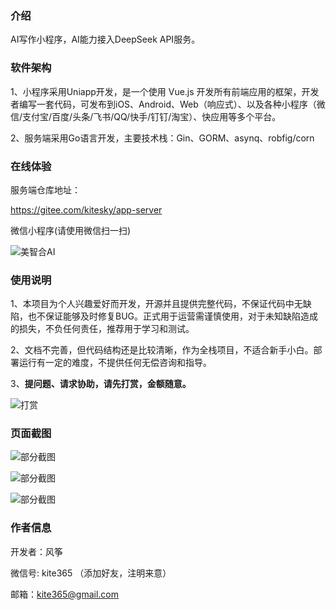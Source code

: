### 介绍

AI写作小程序，AI能力接入DeepSeek API服务。

### 软件架构

1、小程序采用Uniapp开发，是一个使用 Vue.js 开发所有前端应用的框架，开发者编写一套代码，可发布到iOS、Android、Web（响应式）、以及各种小程序（微信/支付宝/百度/头条/飞书/QQ/快手/钉钉/淘宝）、快应用等多个平台。

2、服务端采用Go语言开发，主要技术栈：Gin、GORM、asynq、robfig/corn

### 在线体验

服务端仓库地址：

https://gitee.com/kitesky/app-server

微信小程序(请使用微信扫一扫)

![美智合AI](https://api.idcd.com/assets/example/10001307.png)


### 使用说明


1、本项目为个人兴趣爱好而开发，开源并且提供完整代码，不保证代码中无缺陷，也不保证能够及时修复BUG。正式用于运营需谨慎使用，对于未知缺陷造成的损失，不负任何责任，推荐用于学习和测试。

2、文档不完善，但代码结构还是比较清晰，作为全栈项目，不适合新手小白。部署运行有一定的难度，不提供任何无偿咨询和指导。

3、**提问题、请求协助，请先打赏，金额随意。** 


![打赏](https://api.idcd.com/assets/example/fengzheng.jpg)


### 页面截图

![部分截图](https://api.idcd.com/assets/example/p1.png)

![部分截图](https://api.idcd.com/assets/example/p2.png)

![部分截图](https://api.idcd.com/assets/example/p3.png)

### 作者信息

开发者：风筝

微信号: kite365 （添加好友，注明来意）

邮箱：kite365@gmail.com

